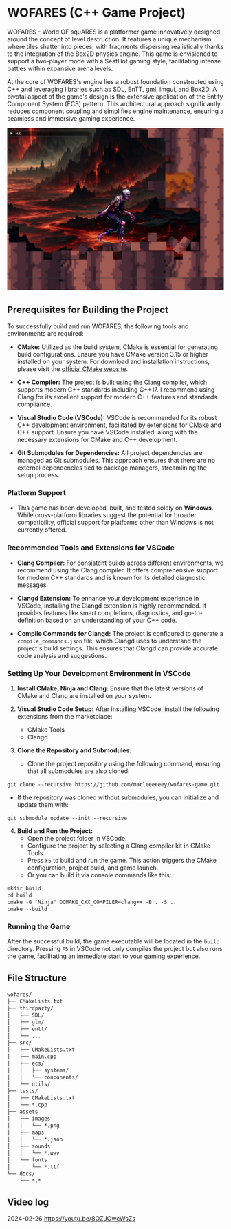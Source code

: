 # WOFARES (C++ Game Project)

WOFARES - World OF squARES is a platformer game innovatively designed around the concept of level destruction. It features a unique mechanism where tiles shatter into pieces, with fragments dispersing realistically thanks to the integration of the Box2D physics engine. This game is envisioned to support a two-player mode with a SeatHot gaming style, facilitating intense battles within expansive arena levels.

At the core of WOFARES's engine lies a robust foundation constructed using C++ and leveraging libraries such as SDL, EnTT, gml, imgui, and Box2D. A pivotal aspect of the game's design is the extensive application of the Entity Component System (ECS) pattern. This architectural approach significantly reduces component coupling and simplifies engine maintenance, ensuring a seamless and immersive gaming experience.

![alt text](docs/wofares_screenshot.png)

## Prerequisites for Building the Project

To successfully build and run WOFARES, the following tools and environments are required:

- **CMake:** Utilized as the build system, CMake is essential for generating build configurations. Ensure you have CMake version 3.15 or higher installed on your system. For download and installation instructions, please visit the [official CMake website](https://cmake.org/download/).

- **C++ Compiler:** The project is built using the Clang compiler, which supports modern C++ standards including C++17. I recommend using Clang for its excellent support for modern C++ features and standards compliance.

- **Visual Studio Code (VSCode):** VSCode is recommended for its robust C++ development environment, facilitated by extensions for CMake and C++ support. Ensure you have VSCode installed, along with the necessary extensions for CMake and C++ development.

- **Git Submodules for Dependencies:** All project dependencies are managed as Git submodules. This approach ensures that there are no external dependencies tied to package managers, streamlining the setup process.

### Platform Support

- This game has been developed, built, and tested solely on **Windows**. While cross-platform libraries suggest the potential for broader compatibility, official support for platforms other than Windows is not currently offered.

### Recommended Tools and Extensions for VSCode

- **Clang Compiler:** For consistent builds across different environments, we recommend using the Clang compiler. It offers comprehensive support for modern C++ standards and is known for its detailed diagnostic messages.

- **Clangd Extension:** To enhance your development experience in VSCode, installing the Clangd extension is highly recommended. It provides features like smart completions, diagnostics, and go-to-definition based on an understanding of your C++ code.

- **Compile Commands for Clangd:** The project is configured to generate a `compile_commands.json` file, which Clangd uses to understand the project's build settings. This ensures that Clangd can provide accurate code analysis and suggestions.

### Setting Up Your Development Environment in VSCode

1. **Install CMake, Ninja and Clang:** Ensure that the latest versions of CMake and Clang are installed on your system.

2. **Visual Studio Code Setup:** After installing VSCode, install the following extensions from the marketplace:
   - CMake Tools
   - Clangd

3. **Clone the Repository and Submodules:**
   - Clone the project repository using the following command, ensuring that all submodules are also cloned:

```
git clone --recursive https://github.com/marleeeeeey/wofares-game.git
```

   - If the repository was cloned without submodules, you can initialize and update them with:

```
git submodule update --init --recursive
```

4. **Build and Run the Project:**
   - Open the project folder in VSCode.
   - Configure the project by selecting a Clang compiler kit in CMake Tools.
   - Press `F5` to build and run the game. This action triggers the CMake configuration, project build, and game launch.
   - Or you can build it via console commands like this:

```
mkdir build
cd build
cmake -G "Ninja" DCMAKE_CXX_COMPILER=clang++ -B . -S ..
cmake --build .
```

### Running the Game

After the successful build, the game executable will be located in the `build` directory. Pressing `F5` in VSCode not only compiles the project but also runs the game, facilitating an immediate start to your gaming experience.

## File Structure

```
wofares/
├── CMakeLists.txt
├── thirdparty/
│   ├── SDL/
│   ├── glm/
│   ├── entt/
│   └── ...
├── src/
│   ├── CMakeLists.txt
│   ├── main.cpp
│   ├── ecs/
│   │   ├── systems/
│   │   └── conponents/
│   └── utils/
├── tests/
│   ├── CMakeLists.txt
│   └── *.cpp
├── assets
│   ├── images
│   │   └── *.png
│   ├── maps
│   │   └── *.json
│   ├── sounds
│   │   └── *.wav
│   └── fonts
│       └── *.ttf
└── docs/
    └── *.*
```

## Video log

2024-02-26 https://youtu.be/8OZJOwcWsZs
